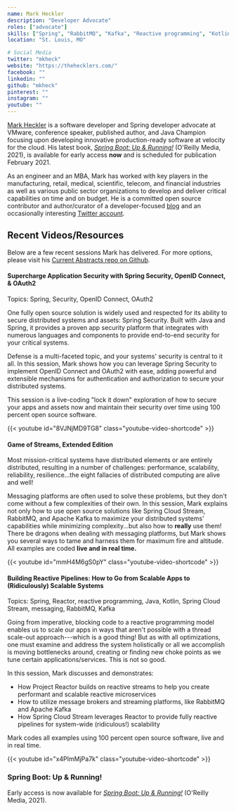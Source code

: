 ```yaml
---
name: Mark Heckler
description: "Developer Advocate"
roles: ["advocate"]
skills: ["Spring", "RabbitMQ", "Kafka", "Reactive programming", "Kotlin", "Kubernetes"]
location: "St. Louis, MO"

# Social Media 
twitter: "mkheck"
website: "https://thehecklers.com/"
facebook: ""
linkedin: ""
github: "mkheck"
pinterest: ""
instagram: ""
youtube: ""
---
```

<!-- markdownlint-disable MD041-->
[Mark Heckler](https://thehecklers.com/) is a software developer and Spring developer advocate at VMware, conference speaker, published author, and Java Champion focusing upon developing innovative production-ready software at velocity for the cloud. His latest book, _[Spring Boot: Up & Running!](https://learning.oreilly.com/library/view/spring-boot-up/9781492076971/)_ (O'Reilly Media, 2021), is available for early access **now** and is scheduled for publication February 2021.

As an engineer and an MBA, Mark has worked with key players in the manufacturing, retail, medical, scientific, telecom, and financial industries as well as various public sector organizations to develop and deliver critical capabilities on time and on budget. He is a committed open source contributor and author/curator of a developer-focused [blog](https://www.thehecklers.com) and an occasionally interesting [Twitter account](https://twitter.com/mkheck).

<!--more-->

## Recent Videos/Resources

Below are a few recent sessions Mark has delivered. For more options, please visit his [Current Abstracts repo on Github](https://github.com/mkheck/current-abstracts).

<!-- markdownlint-disable-next-line MD001-->
#### Supercharge Application Security with Spring Security, OpenID Connect, & OAuth2

Topics: Spring, Security, OpenID Connect, OAuth2

One fully open source solution is widely used and respected for its ability to secure distributed systems and assets: Spring Security. Built with Java and Spring, it provides a proven app security platform that integrates with numerous languages and components to provide end-to-end security for your critical systems.

Defense is a multi-faceted topic, and your systems' security is central to it all. In this session, Mark shows how you can leverage Spring Security to implement OpenID Connect and OAuth2 with ease, adding powerful and extensible mechanisms for authentication and authorization to secure your distributed systems.

This session is a live-coding "lock it down" exploration of how to secure your apps  and assets now and maintain their security over time using 100 percent open source software.

{{< youtube id="8VJNjMD9TG8" class="youtube-video-shortcode" >}}

#### Game of Streams, Extended Edition

Most mission-critical systems have distributed elements or are entirely distributed, resulting in a number of challenges: performance, scalability, reliability, resilience...the eight fallacies of distributed computing are alive and well!

Messaging platforms are often used to solve these problems, but they don't come without a few complexities of their own. In this session, Mark explains not only how to use open source solutions like Spring Cloud Stream, RabbitMQ, and Apache Kafka to maximize your distributed systems' capabilities while minimizing complexity...but also how to **really** use them! There be dragons when dealing with messaging platforms, but Mark shows you several ways to tame and harness them for maximum fire and altitude. All examples are coded **live and in real time.**

{{< youtube id="mmH4M6gS0pY" class="youtube-video-shortcode" >}}

#### Building Reactive Pipelines: How to Go from Scalable Apps to (Ridiculously) Scalable Systems

Topics: Spring, Reactor, reactive programming, Java, Kotlin, Spring Cloud Stream, messaging, RabbitMQ, Kafka

Going from imperative, blocking code to a reactive programming model enables us to scale our apps in ways that aren't possible with a thread scale-out approach---which is a good thing! But as with all optimizations, one must examine and address the system holistically or all we accomplish is moving bottlenecks around, creating or finding new choke points as we tune certain applications/services. This is not so good.

In this session, Mark discusses and demonstrates:

- How Project Reactor builds on reactive streams to help you create performant and scalable reactive microservices
- How to utilize message brokers and streaming platforms, like RabbitMQ and Apache Kafka
- How Spring Cloud Stream leverages Reactor to provide fully reactive pipelines for system-wide (ridiculous!) scalability

Mark codes all examples using 100 percent open source software, live and in real time.

{{< youtube id="x4PImMjPa7k" class="youtube-video-shortcode" >}}

<!-- markdownlint-disable-next-line MD026-->
### Spring Boot: Up & Running!

Early access is now available for _[Spring Boot: Up & Running!](https://learning.oreilly.com/library/view/spring-boot-up/9781492076971/)_ (O'Reilly Media, 2021).
